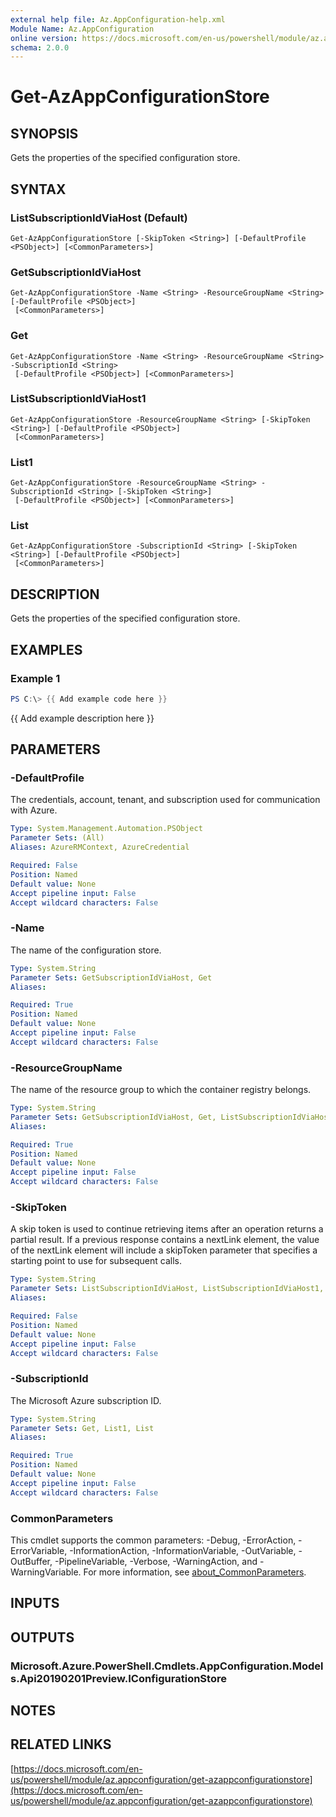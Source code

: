 ```yaml
---
external help file: Az.AppConfiguration-help.xml
Module Name: Az.AppConfiguration
online version: https://docs.microsoft.com/en-us/powershell/module/az.appconfiguration/get-azappconfigurationstore
schema: 2.0.0
---
```


# Get-AzAppConfigurationStore

## SYNOPSIS
Gets the properties of the specified configuration store.

## SYNTAX

### ListSubscriptionIdViaHost (Default)
```
Get-AzAppConfigurationStore [-SkipToken <String>] [-DefaultProfile <PSObject>] [<CommonParameters>]
```

### GetSubscriptionIdViaHost
```
Get-AzAppConfigurationStore -Name <String> -ResourceGroupName <String> [-DefaultProfile <PSObject>]
 [<CommonParameters>]
```

### Get
```
Get-AzAppConfigurationStore -Name <String> -ResourceGroupName <String> -SubscriptionId <String>
 [-DefaultProfile <PSObject>] [<CommonParameters>]
```

### ListSubscriptionIdViaHost1
```
Get-AzAppConfigurationStore -ResourceGroupName <String> [-SkipToken <String>] [-DefaultProfile <PSObject>]
 [<CommonParameters>]
```

### List1
```
Get-AzAppConfigurationStore -ResourceGroupName <String> -SubscriptionId <String> [-SkipToken <String>]
 [-DefaultProfile <PSObject>] [<CommonParameters>]
```

### List
```
Get-AzAppConfigurationStore -SubscriptionId <String> [-SkipToken <String>] [-DefaultProfile <PSObject>]
 [<CommonParameters>]
```

## DESCRIPTION
Gets the properties of the specified configuration store.

## EXAMPLES

### Example 1
```powershell
PS C:\> {{ Add example code here }}
```

{{ Add example description here }}

## PARAMETERS

### -DefaultProfile
The credentials, account, tenant, and subscription used for communication with Azure.

```yaml
Type: System.Management.Automation.PSObject
Parameter Sets: (All)
Aliases: AzureRMContext, AzureCredential

Required: False
Position: Named
Default value: None
Accept pipeline input: False
Accept wildcard characters: False
```

### -Name
The name of the configuration store.

```yaml
Type: System.String
Parameter Sets: GetSubscriptionIdViaHost, Get
Aliases:

Required: True
Position: Named
Default value: None
Accept pipeline input: False
Accept wildcard characters: False
```

### -ResourceGroupName
The name of the resource group to which the container registry belongs.

```yaml
Type: System.String
Parameter Sets: GetSubscriptionIdViaHost, Get, ListSubscriptionIdViaHost1, List1
Aliases:

Required: True
Position: Named
Default value: None
Accept pipeline input: False
Accept wildcard characters: False
```

### -SkipToken
A skip token is used to continue retrieving items after an operation returns a partial result.
If a previous response contains a nextLink element, the value of the nextLink element will include a skipToken parameter that specifies a starting point to use for subsequent calls.

```yaml
Type: System.String
Parameter Sets: ListSubscriptionIdViaHost, ListSubscriptionIdViaHost1, List1, List
Aliases:

Required: False
Position: Named
Default value: None
Accept pipeline input: False
Accept wildcard characters: False
```

### -SubscriptionId
The Microsoft Azure subscription ID.

```yaml
Type: System.String
Parameter Sets: Get, List1, List
Aliases:

Required: True
Position: Named
Default value: None
Accept pipeline input: False
Accept wildcard characters: False
```

### CommonParameters
This cmdlet supports the common parameters: -Debug, -ErrorAction, -ErrorVariable, -InformationAction, -InformationVariable, -OutVariable, -OutBuffer, -PipelineVariable, -Verbose, -WarningAction, and -WarningVariable. For more information, see [about_CommonParameters](http://go.microsoft.com/fwlink/?LinkID=113216).

## INPUTS

## OUTPUTS

### Microsoft.Azure.PowerShell.Cmdlets.AppConfiguration.Models.Api20190201Preview.IConfigurationStore
## NOTES

## RELATED LINKS

[https://docs.microsoft.com/en-us/powershell/module/az.appconfiguration/get-azappconfigurationstore](https://docs.microsoft.com/en-us/powershell/module/az.appconfiguration/get-azappconfigurationstore)

